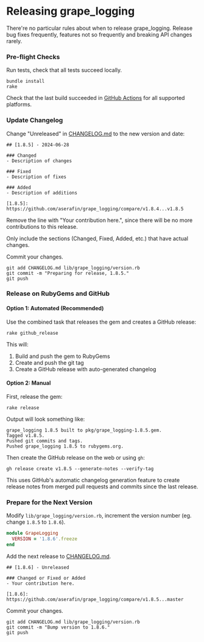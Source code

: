 # Releasing grape_logging

There're no particular rules about when to release grape_logging. Release bug fixes frequently, features not so frequently and breaking API changes rarely.

### Pre-flight Checks

Run tests, check that all tests succeed locally.

```
bundle install
rake
```

Check that the last build succeeded in [GitHub Actions](https://github.com/aserafin/grape_logging/actions) for all supported platforms.

### Update Changelog

Change "Unreleased" in [CHANGELOG.md](https://github.com/aserafin/grape_logging/blob/master/CHANGELOG.md) to the new version and date:

```
## [1.8.5] - 2024-06-28

### Changed
- Description of changes

### Fixed
- Description of fixes

### Added
- Description of additions

[1.8.5]: https://github.com/aserafin/grape_logging/compare/v1.8.4...v1.8.5
```

Remove the line with "Your contribution here.", since there will be no more contributions to this release.

Only include the sections (Changed, Fixed, Added, etc.) that have actual changes.

Commit your changes.

```shell
git add CHANGELOG.md lib/grape_logging/version.rb
git commit -m "Preparing for release, 1.8.5."
git push
```

### Release on RubyGems and GitHub

#### Option 1: Automated (Recommended)

Use the combined task that releases the gem and creates a GitHub release:

```shell
rake github_release
```

This will:
1. Build and push the gem to RubyGems
2. Create and push the git tag
3. Create a GitHub release with auto-generated changelog

#### Option 2: Manual

First, release the gem:

```shell
rake release
```

Output will look something like:
```
grape_logging 1.8.5 built to pkg/grape_logging-1.8.5.gem.
Tagged v1.8.5.
Pushed git commits and tags.
Pushed grape_logging 1.8.5 to rubygems.org.
```

Then create the GitHub release on the web or using `gh`:

```
gh release create v1.8.5 --generate-notes --verify-tag
```

This uses GitHub's automatic changelog generation feature to create release notes from merged pull requests and commits since the last release.

### Prepare for the Next Version

Modify `lib/grape_logging/version.rb`, increment the version number (eg. change `1.8.5` to `1.8.6`).

```ruby
module GrapeLogging
  VERSION = '1.8.6'.freeze
end
```

Add the next release to [CHANGELOG.md](https://github.com/aserafin/grape_logging/blob/master/CHANGELOG.md).

```
## [1.8.6] - Unreleased

### Changed or Fixed or Added
- Your contribution here.

[1.8.6]: https://github.com/aserafin/grape_logging/compare/v1.8.5...master
```

Commit your changes.

```
git add CHANGELOG.md lib/grape_logging/version.rb
git commit -m "Bump version to 1.8.6."
git push
```
